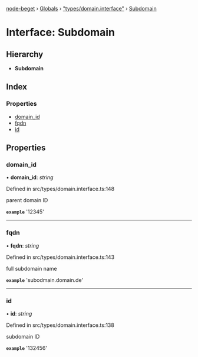 [node-beget](../README.md) › [Globals](../globals.md) › ["types/domain.interface"](../modules/_types_domain_interface_.md) › [Subdomain](_types_domain_interface_.subdomain.md)

# Interface: Subdomain

## Hierarchy

* **Subdomain**

## Index

### Properties

* [domain_id](_types_domain_interface_.subdomain.md#domain_id)
* [fqdn](_types_domain_interface_.subdomain.md#fqdn)
* [id](_types_domain_interface_.subdomain.md#id)

## Properties

###  domain_id

• **domain_id**: *string*

Defined in src/types/domain.interface.ts:148

parent domain ID

**`example`** '12345'

___

###  fqdn

• **fqdn**: *string*

Defined in src/types/domain.interface.ts:143

full subdomain name

**`example`** 'subodmain.domain.de'

___

###  id

• **id**: *string*

Defined in src/types/domain.interface.ts:138

subdomain ID

**`example`** '132456'
